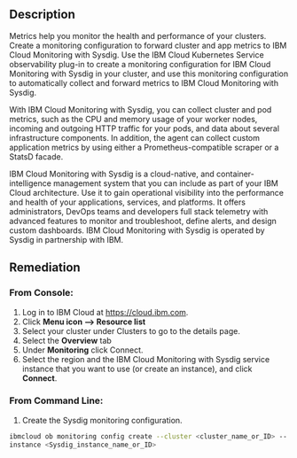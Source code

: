 ## Description

Metrics help you monitor the health and performance of your clusters. Create a monitoring
configuration to forward cluster and app metrics to IBM Cloud Monitoring with Sysdig.
Use the IBM Cloud Kubernetes Service observability plug-in to create a monitoring
configuration for IBM Cloud Monitoring with Sysdig in your cluster, and use this
monitoring configuration to automatically collect and forward metrics to IBM Cloud
Monitoring with Sysdig.

With IBM Cloud Monitoring with Sysdig, you can collect cluster and pod metrics, such as
the CPU and memory usage of your worker nodes, incoming and outgoing HTTP traffic for
your pods, and data about several infrastructure components. In addition, the agent can
collect custom application metrics by using either a Prometheus-compatible scraper or a
StatsD facade.

IBM Cloud Monitoring with Sysdig is a cloud-native, and container-intelligence
management system that you can include as part of your IBM Cloud architecture. Use it to
gain operational visibility into the performance and health of your applications, services,
and platforms. It offers administrators, DevOps teams and developers full stack telemetry
with advanced features to monitor and troubleshoot, define alerts, and design custom
dashboards. IBM Cloud Monitoring with Sysdig is operated by Sysdig in partnership with
IBM.

## Remediation

### From Console:

1. Log in to IBM Cloud at https://cloud.ibm.com.
2. Click **Menu icon --> Resource list**
3. Select your cluster under Clusters to go to the details page.
4. Select the **Overview** tab
5. Under **Monitoring** click Connect.
6. Select the region and the IBM Cloud Monitoring with Sysdig service instance that
you want to use (or create an instance), and click **Connect**.

### From Command Line:

1. Create the Sysdig monitoring configuration.

```bash
ibmcloud ob monitoring config create --cluster <cluster_name_or_ID> --
instance <Sysdig_instance_name_or_ID>
```